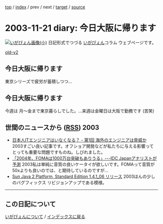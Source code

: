 [top](https://igapyon.github.io/diary/) 
 / [index](https://igapyon.github.io/diary/2003/index.html) 
 / prev 
 / next 
 / [target](https://igapyon.github.io/diary/2003/ig031121.html) 
 / [source](https://github.com/igapyon/diary/blob/gh-pages/2003/ig031121.html.src.md) 

2003-11-21 diary: 今日大阪に帰ります
=====================================================================================================
[![いがぴょん画像(小)](https://igapyon.github.io/diary/images/iga200306s.jpg "いがぴょん")](https://igapyon.github.io/diary/memo/memoigapyon.html) 日記形式でつづる [いがぴょん](https://igapyon.github.io/diary/memo/memoigapyon.html)コラム ウェブページです。

[old-v2](ig031121-orig.html)

## 今日大阪に帰ります

東京シリーズで疲労が蓄積しつつ…


## 今日大阪に帰ります

今週は 月～金まで東京暮らしでした。…来週は金曜日は大阪で勤務です (苦笑)

## 世間のニュースから ([RSS](ig031121-news.xml)) 2003


* [日本人ITエンジニアはいなくなる？ - 第1回 海外のエンジニアは脅威か](http://jibun.atmarkit.co.jp/ljibun01/rensai/noeinjp01/noeinjp01.html)  2003すごい良い記事です。オフショア開発などが私たちに与える影響ってとっても重要な問題ですものね。しびれました。
* [「2004年、FOMAは1000万台突破もありうる」---IDC Japanアナリストが予測](http://japan.cnet.com/news/com/story/0,2000047668,20062125,00.htm)  2003私は単純に音質の良いケータイが欲しいです。FOMAって音質が50xよりも良いのでは、と期待しているのですが…
* [Sun Java 2 Platform, Standard Edition 1.4.1_06 リリース](http://java.sun.com/j2se/1.4.1/ja/index.html)  2003ほんの少しのバグフィックス リビジョンアップである模様。


----------------------------------------------------------------------------------------------------

## この日記について
[いがぴょんについて](https://igapyon.github.io/diary/memo/memoigapyon.html) / [インデックスに戻る](https://igapyon.github.io/diary/idxall.html)

